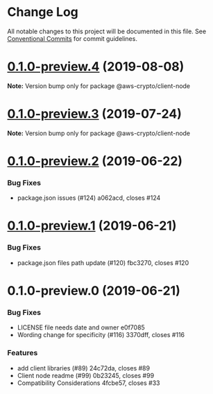 # Change Log

All notable changes to this project will be documented in this file.
See [Conventional Commits](https://conventionalcommits.org) for commit guidelines.

# [0.1.0-preview.4](/compare/@aws-crypto/client-node@0.1.0-preview.3...@aws-crypto/client-node@0.1.0-preview.4) (2019-08-08)

**Note:** Version bump only for package @aws-crypto/client-node





# [0.1.0-preview.3](/compare/@aws-crypto/client-node@0.1.0-preview.2...@aws-crypto/client-node@0.1.0-preview.3) (2019-07-24)

**Note:** Version bump only for package @aws-crypto/client-node





# [0.1.0-preview.2](/compare/@aws-crypto/client-node@0.1.0-preview.1...@aws-crypto/client-node@0.1.0-preview.2) (2019-06-22)


### Bug Fixes

* package.json issues (#124) a062acd, closes #124





# [0.1.0-preview.1](/compare/@aws-crypto/client-node@0.1.0-preview.0...@aws-crypto/client-node@0.1.0-preview.1) (2019-06-21)


### Bug Fixes

* package.json files path update (#120) fbc3270, closes #120





# 0.1.0-preview.0 (2019-06-21)


### Bug Fixes

* LICENSE file needs date and owner e0f7085
* Wording change for specificity (#116) 3370dff, closes #116


### Features

* add client libraries (#89) 24c72da, closes #89
* Client node readme (#99) 0b23245, closes #99
* Compatibility Considerations 4fcbe57, closes #33
